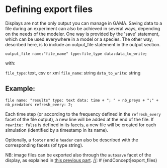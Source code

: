 [//]: # (startConcept|export_files)
# Defining export files

Displays are not the only output you can manage in GAMA. Saving data to a file during an experiment can also be achieved in several ways, depending on the needs of the modeler. One way is provided by the 'save' statement, which can be used everywhere in a model or a species. The other way, described here, is to include an output_file statement in the output section.

```
output_file name:"file_name" type:file_type data:data_to_write; 
```

with:

`file_type`: text, csv or xml
`file_name`: string
`data_to_write`: string

## Example:

```
file name: "results" type: text data: time + "; " + nb_preys + ";" + nb_predators refresh_every: 2;  
```

Each time step (or according to the frequency defined in the `refresh_every` facet of the file output), a new line will be added at the end of the file. If `rewrite: false` is defined in its facets, a new file will be created for each simulation (identified by a timestamp in its name).

Optionally, a `footer` and a `header` can also be described with the corresponding facets (of type string).

NB: image files can be exported also through the `autosave` facet of the display, as explained in [this previous part](DefiningDisplaysGeneralities#displays-and-layers).
[//]: # (endConcept|export_files)